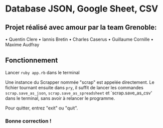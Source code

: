 
# Database JSON, Google  Sheet, CSV



## Projet réalisé avec amour par la team Grenoble:

• Quentin Clere
• Iannis Bretin
• Charles Caserus
• Guillaume Cornille
• Maxime Audfray

## Fonctionnement

Lancer `ruby app.rb` dans le terminal

Une instance du Scrapper nommée "scrap" est appelée directement. Le fichier tournant ensuite dans `pry`, il suffit de lancer les commandes `scrap.save_as_json`, `scrap.save_as_spreadsheet` et `scrap.save_as_csv' dans le terminal, sans avoir à relancer le programme.

Pour quitter, entrez "exit" ou "quit".

### Bonne correction ! 